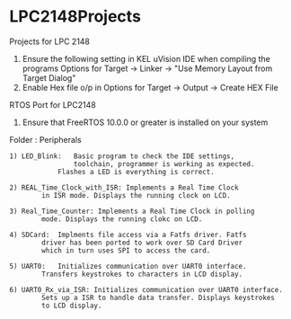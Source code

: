 # LPC2148Projects
Projects for LPC 2148 
1) Ensure the following setting in KEL uVision IDE when compiling the programs
  Options for Target -> Linker -> "Use Memory Layout from Target Dialog"
2) Enable Hex file o/p in Options for Target -> Output -> Create HEX File

RTOS Port for LPC2148
1) Ensure that FreeRTOS 10.0.0 or greater is installed on your system

Folder : Peripherals

	1) LED_Blink: 	Basic program to check the IDE settings, 
 	            	toolchain, programmer is working as expected.
		      	Flashes a LED is everything is correct.

	2) REAL_Time_Clock_with_ISR: Implements a Real Time Clock
			in ISR mode. Displays the running clock on LCD.

	3) Real_Time_Counter: Implements a Real Time Clock in polling
			mode. Displays the running clokc on LCD.

	4) SDCard:	Implments file access via a Fatfs driver. Fatfs 
			driver has been ported to work over SD Card Driver
			which in turn uses SPI to access the card.	
	
	5) UART0:	Initializes communication over UART0 interface.
			Transfers keystrokes to characters in LCD display.

	6) UART0_Rx_via_ISR: Initializes communication over UART0 interface.
			Sets up a ISR to handle data transfer. Displays keystrokes
			to LCD display.	


